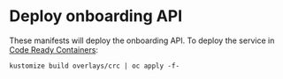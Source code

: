 # Deploy onboarding API

These manifests will deploy the onboarding API. To deploy the service
in [Code Ready Containers][crc]:

```
kustomize build overlays/crc | oc apply -f-
```

   [crc]: https://developers.redhat.com/products/codeready-containers/overview

